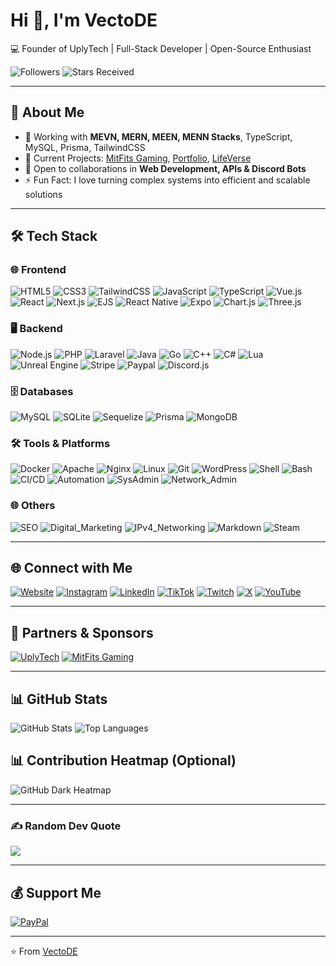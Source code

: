 # Hi 👋, I'm VectoDE

💻 Founder of UplyTech | Full-Stack Developer | Open-Source Enthusiast

![Followers](https://img.shields.io/github/followers/VectoDE?label=Followers&color=blue) ![Stars Received](https://img.shields.io/github/stars/VectoDE?label=Stars&color=red)

---

## 🚀 About Me
- 🌱 Working with **MEVN, MERN, MEEN, MENN Stacks**, TypeScript, MySQL, Prisma, TailwindCSS  
- 🔭 Current Projects: [MitFits Gaming](https://github.com/Mitfits-Gaming), [Portfolio](https://github.com/VectoDE/Portfolio), [LifeVerse](https://github.com/VectoDE/LifeVerse)  
- 👯 Open to collaborations in **Web Development, APIs & Discord Bots**  
- ⚡ Fun Fact: I love turning complex systems into efficient and scalable solutions  

---

## 🛠️ Tech Stack

### 🌐 Frontend
![HTML5](https://img.shields.io/badge/-HTML5-E34F26?logo=html5&logoColor=white&style=for-the-badge)
![CSS3](https://img.shields.io/badge/-CSS3-1572B6?logo=css3&logoColor=white&style=for-the-badge)
![TailwindCSS](https://img.shields.io/badge/-TailwindCSS-06B6D4?logo=tailwind-css&logoColor=white&style=for-the-badge)
![JavaScript](https://img.shields.io/badge/-JavaScript-F7DF1E?logo=javascript&logoColor=black&style=for-the-badge)
![TypeScript](https://img.shields.io/badge/-TypeScript-3178C6?logo=typescript&logoColor=white&style=for-the-badge)
![Vue.js](https://img.shields.io/badge/-Vue.js-4FC08D?logo=vue.js&logoColor=white&style=for-the-badge)
![React](https://img.shields.io/badge/-React-61DAFB?logo=react&logoColor=black&style=for-the-badge)
![Next.js](https://img.shields.io/badge/-Next.js-000000?logo=next.js&logoColor=white&style=for-the-badge)
![EJS](https://img.shields.io/badge/-EJS-CF4647?logo=EJS&logoColor=white&style=for-the-badge)
![React Native](https://img.shields.io/badge/-React_Native-61DAFB?logo=react&logoColor=black&style=for-the-badge)
![Expo](https://img.shields.io/badge/-Expo-000020?logo=expo&logoColor=white&style=for-the-badge)
![Chart.js](https://img.shields.io/badge/-Chart.js-FF6384?logo=chart.js&logoColor=white&style=for-the-badge)
![Three.js](https://img.shields.io/badge/-Three.js-000000?logo=three.js&logoColor=white&style=for-the-badge)

### 🖥️ Backend
![Node.js](https://img.shields.io/badge/-Node.js-339933?logo=node.js&logoColor=white&style=for-the-badge)
![PHP](https://img.shields.io/badge/-PHP-777BB4?logo=php&logoColor=white&style=for-the-badge)
![Laravel](https://img.shields.io/badge/-Laravel-FF2D20?logo=laravel&logoColor=white&style=for-the-badge)
![Java](https://img.shields.io/badge/-Java-007396?logo=java&logoColor=white&style=for-the-badge)
![Go](https://img.shields.io/badge/-Go-00ADD8?logo=go&logoColor=white&style=for-the-badge)
![C++](https://img.shields.io/badge/-C++-00599C?logo=c%2B%2B&logoColor=white&style=for-the-badge)
![C#](https://img.shields.io/badge/-C%23-239120?logo=c%23&logoColor=white&style=for-the-badge)
![Lua](https://img.shields.io/badge/-Lua-2C2D72?logo=lua&logoColor=white&style=for-the-badge)
![Unreal Engine](https://img.shields.io/badge/-Unreal_Engine-0E1128?logo=unreal-engine&logoColor=white&style=for-the-badge)
![Stripe](https://img.shields.io/badge/-Stripe-635BFF?logo=stripe&logoColor=white&style=for-the-badge)
![Paypal](https://img.shields.io/badge/-PayPal-003087?logo=paypal&logoColor=white&style=for-the-badge)
![Discord.js](https://img.shields.io/badge/-Discord.js-7289DA?logo=discord&logoColor=white&style=for-the-badge)

### 🗄️ Databases
![MySQL](https://img.shields.io/badge/-MySQL-4479A1?logo=mysql&logoColor=white&style=for-the-badge)
![SQLite](https://img.shields.io/badge/-SQLite-003B57?logo=sqlite&logoColor=white&style=for-the-badge)
![Sequelize](https://img.shields.io/badge/-Sequelize-52B0E7?logo=sequelize&logoColor=white&style=for-the-badge)
![Prisma](https://img.shields.io/badge/-Prisma-2D3748?logo=prisma&logoColor=white&style=for-the-badge)
![MongoDB](https://img.shields.io/badge/-MongoDB-47A248?logo=mongodb&logoColor=white&style=for-the-badge)

### 🛠️ Tools & Platforms
![Docker](https://img.shields.io/badge/-Docker-2496ED?logo=docker&logoColor=white&style=for-the-badge)
![Apache](https://img.shields.io/badge/-Apache-F05123?logo=apache&logoColor=white&style=for-the-badge)
![Nginx](https://img.shields.io/badge/-Nginx-009639?logo=nginx&logoColor=white&style=for-the-badge)
![Linux](https://img.shields.io/badge/-Linux-FCC624?logo=linux&logoColor=black&style=for-the-badge)
![Git](https://img.shields.io/badge/-Git-F05032?logo=git&logoColor=white&style=for-the-badge)
![WordPress](https://img.shields.io/badge/-WordPress-21759B?logo=wordpress&logoColor=white&style=for-the-badge)
![Shell](https://img.shields.io/badge/-Shell-121011?logo=powershell&logoColor=white&style=for-the-badge)
![Bash](https://img.shields.io/badge/-Bash-4EAA25?logo=gnu-bash&logoColor=white&style=for-the-badge)
![CI/CD](https://img.shields.io/badge/-CI/CD-0A0A0A?logo=github-actions&logoColor=white&style=for-the-badge)
![Automation](https://img.shields.io/badge/-Automation-FFAA00?logo=jenkins&logoColor=white&style=for-the-badge)
![SysAdmin](https://img.shields.io/badge/-SysAdmin-FF6F61?logo=linux&logoColor=white&style=for-the-badge)
![Network_Admin](https://img.shields.io/badge/-Network_Admin-0078D6?logo=cisco&logoColor=white&style=for-the-badge)

### 🌐 Others
![SEO](https://img.shields.io/badge/-SEO-FF6C37?logo=google&logoColor=white&style=for-the-badge)
![Digital_Marketing](https://img.shields.io/badge/-Digital_Marketing-FF4500?logo=hubspot&logoColor=white&style=for-the-badge)
![IPv4_Networking](https://img.shields.io/badge/-IPv4_Networking-1E90FF?logo=cisco&logoColor=white&style=for-the-badge)
![Markdown](https://img.shields.io/badge/-Markdown-000000?logo=markdown&logoColor=white&style=for-the-badge)
![Steam](https://img.shields.io/badge/-Steam-000000?logo=steam&logoColor=white&style=for-the-badge)

---

## 🌐 Connect with Me
[![Website](https://img.shields.io/badge/Website-000000?style=for-the-badge&logo=google-chrome&logoColor=white)](https://www.uplytech.de)
[![Instagram](https://img.shields.io/badge/Instagram-E1306C?style=for-the-badge&logo=instagram&logoColor=white)](https://www.instagram.com/vecto_de)
[![LinkedIn](https://img.shields.io/badge/LinkedIn-0A66C2?style=for-the-badge&logo=linkedin&logoColor=white)]([https://linkedin.com/in/vectode](https://www.linkedin.com/in/tim-hauke-b3b24b2b5))
[![TikTok](https://img.shields.io/badge/TikTok-000000?style=for-the-badge&logo=tiktok&logoColor=white)](https://www.tiktok.com/@vectode)
[![Twitch](https://img.shields.io/badge/Twitch-9146FF?style=for-the-badge&logo=twitch&logoColor=white)](https://twitch.tv/vectode)
[![X](https://img.shields.io/badge/X-1DA1F2?style=for-the-badge&logo=x&logoColor=white)](https://www.x.com/@vecto_de)
[![YouTube](https://img.shields.io/badge/YouTube-FF0000?style=for-the-badge&logo=youtube&logoColor=white)](https://www.youtube.com/@vectode)

---

## 🤝 Partners & Sponsors
[![UplyTech](https://img.shields.io/badge/UplyTech-000000?style=for-the-badge&logo=uplytech&logoColor=white)](https://www.uplytech.de) [![MitFits Gaming](https://img.shields.io/badge/MitFits_Gaming-FF4500?style=for-the-badge&logo=gaming&logoColor=white)](https://www.mitfits.de)

---

## 📊 GitHub Stats
![GitHub Stats](https://github-readme-stats.vercel.app/api?username=VectoDE&show_icons=true&theme=radical)
![Top Languages](https://github-readme-stats.vercel.app/api/top-langs/?username=VectoDE&layout=compact&theme=radical)

## 📊 Contribution Heatmap (Optional)
![GitHub Dark Heatmap](https://ghchart.rshah.org/VectoDE)

---

### ✍️ Random Dev Quote
![](https://quotes-github-readme.vercel.app/api?type=horizontal&theme=radical)

---

## 💰 Support Me
[![PayPal](https://img.shields.io/badge/PayPal-00457C?style=for-the-badge&logo=paypal&logoColor=white)](https://paypal.me/TimHauke99)

---

⭐️ From [VectoDE](https://github.com/VectoDE)

